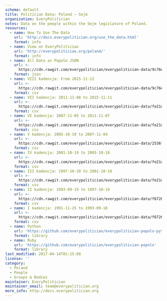 ```yaml
---
schema: default
title: Politician Data: Poland — Sejm
organization: EveryPolitician
notes: Data on the people within the Sejm legislature of Poland.
resources:
  - name: How To Use The Data
    url: 'http://docs.everypolitician.org/use_the_data.html'
    format: info
  - name: View on EveryPolitician
    url: 'http://everypolitician.org/poland/'
    format: info
  - name: All Data as Popolo JSON
    url: >-
      https://cdn.rawgit.com/everypolitician/everypolitician-data/9c76e8eb706d5d53a1b230222defff4edc819069/data/Poland/Sejm/ep-popolo-v1.0.json
    format: json
  - name: VIII kadencja: From 2015-11-12
    url: >-
      https://cdn.rawgit.com/everypolitician/everypolitician-data/9c76e8eb706d5d53a1b230222defff4edc819069/data/Poland/Sejm/term-8.csv
    format: csv
  - name: VII kadencja: 2011-11-08 to 2015-11-11
    url: >-
      https://cdn.rawgit.com/everypolitician/everypolitician-data/fe21dfc90890855cff355b47090b91b8f8f77720/data/Poland/Sejm/term-7.csv
    format: csv
  - name: VI kadencja: 2007-11-05 to 2011-11-07
    url: >-
      https://cdn.rawgit.com/everypolitician/everypolitician-data/fe21dfc90890855cff355b47090b91b8f8f77720/data/Poland/Sejm/term-6.csv
    format: csv
  - name: V kadencja: 2005-10-19 to 2007-11-04
    url: >-
      https://cdn.rawgit.com/everypolitician/everypolitician-data/2536fc1574ede8e3d3a38d45fae50162356f79b5/data/Poland/Sejm/term-5.csv
    format: csv
  - name: IV kadencja: 2001-10-19 to 2005-10-18
    url: >-
      https://cdn.rawgit.com/everypolitician/everypolitician-data/fe21dfc90890855cff355b47090b91b8f8f77720/data/Poland/Sejm/term-4.csv
    format: csv
  - name: III kadencja: 1997-10-20 to 2001-10-18
    url: >-
      https://cdn.rawgit.com/everypolitician/everypolitician-data/fe21dfc90890855cff355b47090b91b8f8f77720/data/Poland/Sejm/term-3.csv
    format: csv
  - name: II kadencja: 1993-09-19 to 1997-10-19
    url: >-
      https://cdn.rawgit.com/everypolitician/everypolitician-data/f67263fe170e0fae649c15c63235d80840f44dd8/data/Poland/Sejm/term-2.csv
    format: csv
  - name: I kadencja: 1991-11-25 to 1993-09-18
    url: >-
      https://cdn.rawgit.com/everypolitician/everypolitician-data/f67263fe170e0fae649c15c63235d80840f44dd8/data/Poland/Sejm/term-1.csv
    format: csv
  - name: Python
    url: 'https://github.com/everypolitician/everypolitician-popolo-python'
    format: library
  - name: Ruby
    url: 'https://github.com/everypolitician/everypolitician-popolo'
    format: library
last_modified: 2017-04-14T01:15:08
license: ''
category:
  - Poland
  - People
  - Groups & Bodies
maintainer: EveryPolitician
maintainer_email: team@everypolitician.org
more_info: http://docs.everypolitician.org
---
```

